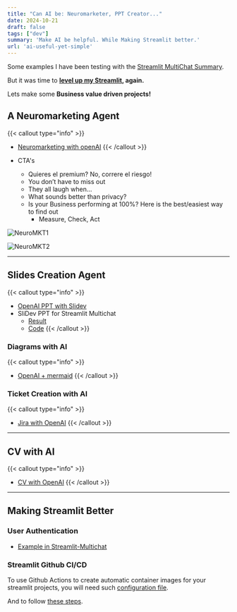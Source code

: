 ```yaml
---
title: "Can AI be: Neuromarketer, PPT Creator..."
date: 2024-10-21
draft: false
tags: ["dev"]
summary: 'Make AI be helpful. While Making Streamlit better.'
url: 'ai-useful-yet-simple'
---
```


Some examples I have been testing with the [Streamlit MultiChat Summary](https://github.com/JAlcocerT/Streamlit-MultiChat).

But it was time to **[level up my Streamlit](https://jalcocert.github.io/JAlcocerT/ai-useful-yet-simple/#making-streamlit-better), again.**

Lets make some **Business value driven projects!**

## A Neuromarketing Agent

{{< callout type="info" >}}
* [Neuromarketing with openAI](https://github.com/JAlcocerT/Streamlit-MultiChat/blob/main/Z_Tests/OpenAI/openai_neumkt.py)
{{< /callout >}}

* CTA's
    * Quieres el premium? No, correre el riesgo!
    * You don’t have to miss out
    * They all laugh when…
    * What sounds better than privacy?
    * Is your Business performing at 100%? Here is the best/easiest way to find out
        * Measure, Check, Act

![NeuroMKT1](/blog_img/outro/canva-free-trial-neuromkt.png)


![NeuroMKT2](/blog_img/outro/insurance-neuromarketing.png)


---

## Slides Creation Agent

{{< callout type="info" >}}
* [OpenAI PPT with Slidev](https://github.com/JAlcocerT/Streamlit-MultiChat/blob/main/Z_Tests/OpenAI/openai_slidev.py
)
* SliDev PPT for Streamlit Multichat
    * [Result](https://jalcocert.github.io/Streamlit-MultiChat/1)
    * [Code](https://github.com/JAlcocerT/Streamlit-MultiChat/tree/main/slidev)
{{< /callout >}}


### Diagrams with AI


{{< callout type="info" >}}
* [OpenAI + mermaid](https://github.com/JAlcocerT/Streamlit-MultiChat/blob/main/Z_Tests/OpenAI/openai_mermaid.py)
{{< /callout >}}

### Ticket Creation with AI

{{< callout type="info" >}}
* [Jira with OpenAI](https://github.com/JAlcocerT/Streamlit-MultiChat/blob/main/Z_Tests/OpenAI/openai_create_ticket.py)
{{< /callout >}}


---

## CV with AI

{{< callout type="info" >}}
* [CV with OpenAI](https://github.com/JAlcocerT/Streamlit-MultiChat/blob/main/Z_Tests/OpenAI/openai_cv.py)
{{< /callout >}}

---

## Making Streamlit Better

### User Authentication

* [Example in Streamlit-Multichat](https://github.com/JAlcocerT/Streamlit-MultiChat/blob/main/Streamlit_Pages/Auth_functions.py)

### Streamlit Github CI/CD

To use Github Actions to create automatic container images for your streamlit projects, you will need such [configuration file](https://github.com/JAlcocerT/Streamlit-MultiChat/actions/workflows/Streamlit_GHA_MultiArch.yml).

And to follow [these steps](https://fossengineer.com/docker-github-actions-cicd/).